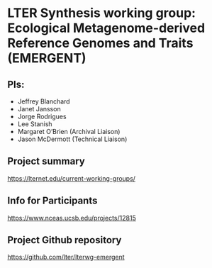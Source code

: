# LTER Synthesis working group:  Ecological Metagenome-derived Reference Genomes and Traits (EMERGENT)


## PIs: 

- Jeffrey Blanchard
- Janet Jansson
- Jorge Rodrigues
- Lee Stanish
- Margaret O’Brien (Archival Liaison)
- Jason McDermott (Technical Liaison)

## Project summary

https://lternet.edu/current-working-groups/

## Info for Participants

https://www.nceas.ucsb.edu/projects/12815

## Project Github repository

https://github.com/lter/lterwg-emergent
